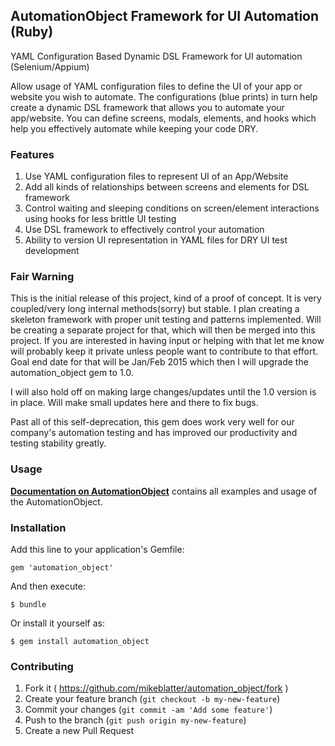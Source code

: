 ## AutomationObject Framework for UI Automation (Ruby)

YAML Configuration Based Dynamic DSL Framework for UI automation (Selenium/Appium)

Allow usage of YAML configuration files to define the UI of your app or website you wish to automate.  The configurations
(blue prints) in turn help create a dynamic DSL framework that allows you to automate your app/website.  You can define
screens, modals, elements, and hooks which help you effectively automate while keeping your code DRY.

### Features

1. Use YAML configuration files to represent UI of an App/Website
2. Add all kinds of relationships between screens and elements for DSL framework
3. Control waiting and sleeping conditions on screen/element interactions using hooks for less brittle UI testing
3. Use DSL framework to effectively control your automation
4. Ability to version UI representation in YAML files for DRY UI test development

### Fair Warning

This is the initial release of this project, kind of a proof of concept.  It is very coupled/very long internal methods(sorry) but stable.
I plan creating a skeleton framework with proper unit testing and patterns implemented.  Will be creating a separate project
for that, which will then be merged into this project.  If you are interested in having input or helping with that let me know
will probably keep it private unless people want to contribute to that effort.  Goal end date for that will be Jan/Feb 2015
which then I will upgrade the automation_object gem to 1.0.

I will also hold off on making large changes/updates until the 1.0 version is in place.  Will make small updates
here and there to fix bugs.

Past all of this self-deprecation, this gem does work very well for our company's automation testing and has
improved our productivity and testing stability greatly.

### Usage

__[Documentation on AutomationObject](docs/README.md)__ contains all examples and usage of the AutomationObject.

### Installation

Add this line to your application's Gemfile:

    gem 'automation_object'

And then execute:

    $ bundle

Or install it yourself as:

    $ gem install automation_object

### Contributing

1. Fork it ( https://github.com/mikeblatter/automation_object/fork )
2. Create your feature branch (`git checkout -b my-new-feature`)
3. Commit your changes (`git commit -am 'Add some feature'`)
4. Push to the branch (`git push origin my-new-feature`)
5. Create a new Pull Request
